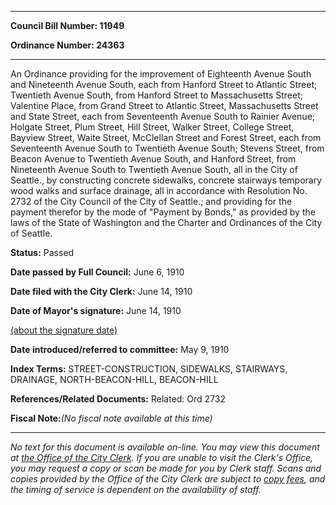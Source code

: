 

********

**Council Bill Number: 11949**
   
**Ordinance Number: 24363**
********

 An Ordinance providing for the improvement of Eighteenth Avenue South and Nineteenth Avenue South, each from Hanford Street to Atlantic Street; Twentieth Avenue South, from Hanford Street to Massachusetts Street; Valentine Place, from Grand Street to Atlantic Street, Massachusetts Street and State Street, each from Seventeenth Avenue South to Rainier Avenue; Holgate Street, Plum Street, Hill Street, Walker Street, College Street, Bayview Street, Waite Street, McClellan Street and Forest Street, each from Seventeenth Avenue South to Twentieth Avenue South; Stevens Street, from Beacon Avenue to Twentieth Avenue South, and Hanford Street, from Nineteenth Avenue South to Twentieth Avenue South, all in the City of Seattle., by constructing concrete sidewalks, concrete stairways temporary wood walks and surface drainage, all in accordance with Resolution No. 2732 of the City Council of the City of Seattle.; and providing for the payment therefor by the mode of "Payment by Bonds," as provided by the laws of the State of Washington and the Charter and Ordinances of the City of Seattle.

**Status:** Passed
   
**Date passed by Full Council:** June 6, 1910
   
**Date filed with the City Clerk:** June 14, 1910
   
**Date of Mayor's signature:** June 14, 1910
   
[(about the signature date)](/~public/approvaldate.htm)
   
   
   
**Date introduced/referred to committee:** May 9, 1910
   
   
**Index Terms:** STREET-CONSTRUCTION, SIDEWALKS, STAIRWAYS, DRAINAGE, NORTH-BEACON-HILL, BEACON-HILL

**References/Related Documents:** Related: Ord 2732

**Fiscal Note:**_(No fiscal note available at this time)_
********

_No text for this document is available on-line. You may view this document at [the Office of the City Clerk](http://www.seattle.gov/leg/clerk/contactUs.htm). If you are unable to visit the Clerk's Office, you may request a copy or scan be made for you by Clerk staff. Scans and copies provided by the Office of the City Clerk are subject to [copy fees](http://clerk.seattle.gov/~public/clerkfees.htm), and the timing of service is dependent on the availability of staff._

